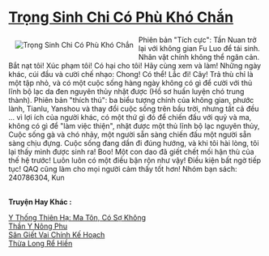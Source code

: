 <a href="https://truyentiki.com/trong-sinh-chi-co-phu-kho-chan.30613/" title="Trọng Sinh Chi Có Phù Khó Chắn"><h1>Trọng Sinh Chi Có Phù Khó Chắn</h1></a><div style="display:table"><img align="right" style="float: left; padding: 10px;" src="https://truyentiki.com/a/img/str/src/30613.jpg" alt="Trọng Sinh Chi Có Phù Khó Chắn">Phiên bản "Tích cực": Tần Nuan trở lại với không gian Fu Luo để tái sinh. Nhân vật chính không thể ngăn cản. Bắt nạt tôi! Xúc phạm tôi! Có hại cho tôi! Hãy cùng xem và làm! Những ngày khác, cúi đầu và cười chế nhạo: Chong! Có thể! Lắc đi! Cây! Trả thù chỉ là một tập nhỏ, và có một cuộc sống hàng ngày không có gì để cười với thủ lĩnh bộ lạc da đen nguyên thủy nhặt được (Hồ sơ huấn luyện chó trung thành). Phiên bản "thích thú": ba biểu tượng chính của không gian, phước lành, Tianlu, Yanshou và thay đổi cuộc sống trên bầu trời, nhưng tất cả đều ... vì lợi ích của người khác, có một thứ gì đó để chiến đấu với quỷ và ma, không có gì để "làm việc thiện", nhặt được một thủ lĩnh bộ lạc nguyên thủy, Cuộc sống gà và chó nhảy, một người sẵn sàng chiến đấu một người sẵn sàng chịu đựng. Cuộc sống đang dần đi đúng hướng, và khi tôi hài lòng, tôi lại thấy mình được sinh ra! Boo! Một con dao đã giết chết mối hận thù của thế hệ trước! Luôn luôn có một điều bận rộn như vậy! Điều kiện bất ngờ tiếp tục! QAQ cũng làm cho mọi người cảm thấy tốt hơn! Nhóm bạn sách: 240786304, Kun</div><p><br><b>Truyện Hay Khác :</b></p><a href="https://truyentiki.com/y-thong-thien-ha-ma-ton-co-so-khong.30612/" alt="Y Thống Thiên Hạ: Ma Tôn, Có Sợ Không">Y Thống Thiên Hạ: Ma Tôn, Có Sợ Không</a><br/><a href="https://github.com/nownovels/top500/tree/master/truyenhay/33554/" alt="Thần Y Nông Phu">Thần Y Nông Phu</a><br/><a href="https://github.com/nownovels/truyenhay/tree/master/truyenhay/30616/README.md" alt="Săn Giết Vai Chính Kế Hoạch">Săn Giết Vai Chính Kế Hoạch</a><br/><a href="https://truyentiki.wordpress.com/2020/06/08/thua-long-re-hien/" alt="Thừa Long Rể Hiền">Thừa Long Rể Hiền</a><br/>
